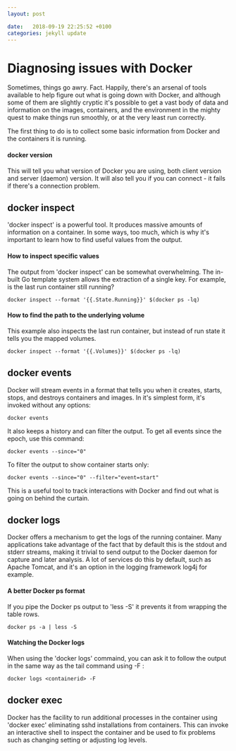 ```yaml
---
layout: post

date:   2018-09-19 22:25:52 +0100
categories: jekyll update
---
```

Diagnosing issues with Docker
=============================

Sometimes, things go awry. Fact. Happily, there's an arsenal of tools
available to help figure out what is going down with Docker, and
although some of them are slightly cryptic it's possible to get a vast
body of data and information on the images, containers, and the
environment in the mighty quest to make things run smoothly, or at the
very least run correctly.

The first thing to do is to collect some basic information from Docker
and the containers it is running.

#### docker version

This will tell you what version of Docker you are using, both client
version and server (daemon) version. It will also tell you if you can
connect - it fails if there's a connection problem.

docker inspect
--------------

'docker inspect' is a powerful tool. It produces massive amounts of
information on a container. In some ways, too much, which is why it's
important to learn how to find useful values from the output.

#### How to inspect specific values

The output from 'docker inspect' can be somewhat overwhelming. The
in-built Go template system allows the extraction of a single key. For
example, is the last run container still running?

    docker inspect --format '{{.State.Running}}' $(docker ps -lq)  

#### How to find the path to the underlying volume

This example also inspects the last run container, but instead of run
state it tells you the mapped volumes.

    docker inspect --format '{{.Volumes}}' $(docker ps -lq)  

docker events
-------------

Docker will stream events in a format that tells you when it creates,
starts, stops, and destroys containers and images. In it's simplest
form, it's invoked without any options:

    docker events 

It also keeps a history and can filter the output. To get all events
since the epoch, use this command:

    docker events --since="0" 

To filter the output to show container starts only:

    docker events --since="0" --filter="event=start" 

This is a useful tool to track interactions with Docker and find out
what is going on behind the curtain.

docker logs
-----------

Docker offers a mechanism to get the logs of the running container. Many
applications take advantage of the fact that by default this is the
stdout and stderr streams, making it trivial to send output to the
Docker daemon for capture and later analysis. A lot of services do this
by default, such as Apache Tomcat, and it's an option in the logging
framework log4j for example.

#### A better Docker ps format

If you pipe the Docker ps output to 'less -S' it prevents it from
wrapping the table rows.

    docker ps -a | less -S  

#### Watching the Docker logs

When using the 'docker logs' commaind, you can ask it to follow the
output in the same way as the tail command using -F :

    docker logs <containerid> -F  

docker exec
-----------

Docker has the facility to run additional processes in the container
using 'docker exec' eliminating sshd installations from containers. This
can invoke an interactive shell to inspect the container and be used to
fix problems such as changing setting or adjusting log levels.
